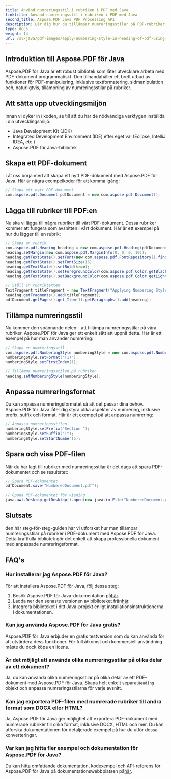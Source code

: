 ```yaml
---
title: Använd numreringsstil i rubriken i PDF med Java
linktitle: Använd numreringsstil i rubriken i PDF med Java
second_title: Aspose.PDF Java PDF Processing API
description: Lär dig hur du tillämpar numreringsstilar på PDF-rubriker med Aspose.PDF för Java. Vår steg-för-steg-guide ger källkodsexempel för en professionell touch till dina dokument.
type: docs
weight: 14
url: /sv/java/pdf-images/apply-numbering-style-in-heading-of-pdf-using-java/
---
```


## Introduktion till Aspose.PDF för Java

Aspose.PDF för Java är ett robust bibliotek som låter utvecklare arbeta med PDF-dokument programmatiskt. Den tillhandahåller ett brett utbud av funktioner för PDF-manipulering, inklusive textformatering, sidmanipulation och, naturligtvis, tillämpning av numreringsstilar på rubriker.

## Att sätta upp utvecklingsmiljön

Innan vi dyker in i koden, se till att du har de nödvändiga verktygen inställda i din utvecklingsmiljö:

- Java Development Kit (JDK)
- Integrated Development Environment (IDE) efter eget val (Eclipse, IntelliJ IDEA, etc.)
- Aspose.PDF för Java-bibliotek

## Skapa ett PDF-dokument

Låt oss börja med att skapa ett nytt PDF-dokument med Aspose.PDF för Java. Här är några exempelkoder för att komma igång:

```java
// Skapa ett nytt PDF-dokument
com.aspose.pdf.Document pdfDocument = new com.aspose.pdf.Document();
```

## Lägga till rubriker till PDF:en

Nu ska vi lägga till några rubriker till vårt PDF-dokument. Dessa rubriker kommer att fungera som avsnitten i vårt dokument. Här är ett exempel på hur du lägger till en rubrik:

```java
// Skapa en rubrik
com.aspose.pdf.Heading heading = new com.aspose.pdf.Heading(pdfDocument.getPages().get_Item(1));
heading.setMargin(new com.aspose.pdf.MarginInfo(0, 0, 0, 10));
heading.getTextState().setFont(new com.aspose.pdf.FontRepository().findFont("Arial"));
heading.getTextState().setFontSize(16);
heading.getTextState().setBold(true);
heading.getTextState().setForegroundColor(com.aspose.pdf.Color.getBlack());
heading.getTextState().setBackgroundColor(com.aspose.pdf.Color.getLightGray());

// Ställ in rubriktexten
TextFragment titleFragment = new TextFragment("Applying Numbering Style");
heading.getFragments().add(titleFragment);
pdfDocument.getPages().get_Item(1).getParagraphs().add(heading);
```

## Tillämpa numreringsstil

Nu kommer den spännande delen – att tillämpa numreringsstilar på våra rubriker. Aspose.PDF för Java ger ett enkelt sätt att uppnå detta. Här är ett exempel på hur man använder numrering:

```java
// Skapa en numreringsstil
com.aspose.pdf.NumberingStyle numberingStyle = new com.aspose.pdf.NumberingStyle();
numberingStyle.setFormat("(1)");
numberingStyle.setFirstIndex(1);

// Tillämpa numreringsstilen på rubriken
heading.setNumberingStyle(numberingStyle);
```

## Anpassa numreringsformat

Du kan anpassa numreringsformatet så att det passar dina behov. Aspose.PDF för Java låter dig styra olika aspekter av numrering, inklusive prefix, suffix och format. Här är ett exempel på att anpassa numrering:

```java
// Anpassa numreringsstilen
numberingStyle.setPrefix("Section ");
numberingStyle.setSuffix(":");
numberingStyle.setStartNumber(5);
```

## Spara och visa PDF-filen

När du har lagt till rubriker med numreringsstilar är det dags att spara PDF-dokumentet och se resultatet:

```java
// Spara PDF-dokumentet
pdfDocument.save("NumberedDocument.pdf");

// Öppna PDF-dokumentet för visning
java.awt.Desktop.getDesktop().open(new java.io.File("NumberedDocument.pdf"));
```

## Slutsats

den här steg-för-steg-guiden har vi utforskat hur man tillämpar numreringsstilar på rubriker i PDF-dokument med Aspose.PDF för Java. Detta kraftfulla bibliotek gör det enkelt att skapa professionella dokument med anpassade numreringsformat.

## FAQ's

### Hur installerar jag Aspose.PDF för Java?

För att installera Aspose.PDF för Java, följ dessa steg:

1.  Besök Aspose.PDF för Java-dokumentation på[här](https://reference.aspose.com/pdf/java/).
2.  Ladda ner den senaste versionen av biblioteket från[här](https://releases.aspose.com/pdf/java/).
3. Integrera biblioteket i ditt Java-projekt enligt installationsinstruktionerna i dokumentationen.

### Kan jag använda Aspose.PDF för Java gratis?

Aspose.PDF för Java erbjuder en gratis testversion som du kan använda för att utvärdera dess funktioner. För full åtkomst och kommersiell användning måste du dock köpa en licens.

### Är det möjligt att använda olika numreringsstilar på olika delar av ett dokument?

 Ja, du kan använda olika numreringsstilar på olika delar av ett PDF-dokument med Aspose.PDF för Java. Skapa helt enkelt separat`Heading` objekt och anpassa numreringsstilarna för varje avsnitt.

### Kan jag exportera PDF-filen med numrerade rubriker till andra format som DOCX eller HTML?

Ja, Aspose.PDF för Java ger möjlighet att exportera PDF-dokument med numrerade rubriker till olika format, inklusive DOCX, HTML och mer. Du kan utforska dokumentationen för detaljerade exempel på hur du utför dessa konverteringar.

### Var kan jag hitta fler exempel och dokumentation för Aspose.PDF för Java?

 Du kan hitta omfattande dokumentation, kodexempel och API-referens för Aspose.PDF för Java på dokumentationswebbplatsen på[här](https://reference.aspose.com/pdf/java/).
